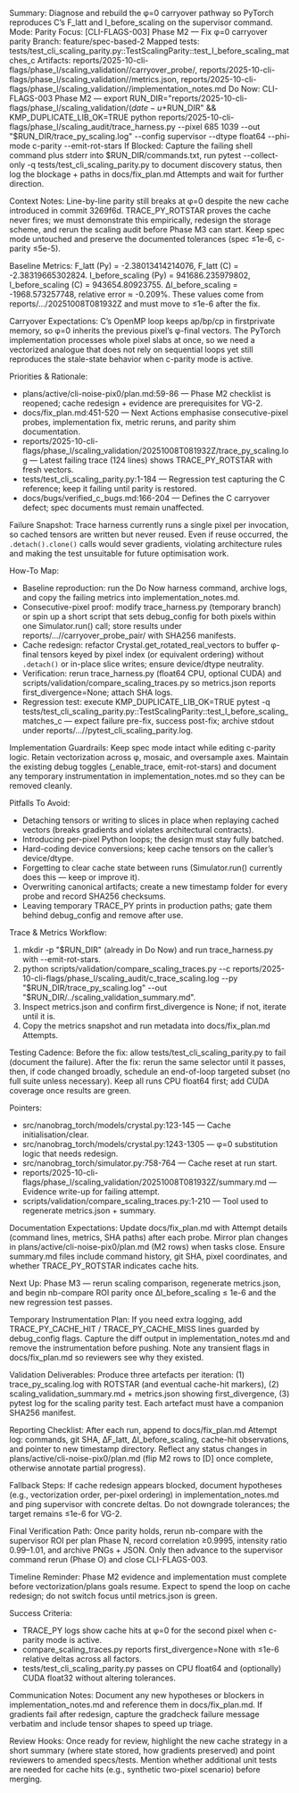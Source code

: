 Summary: Diagnose and rebuild the φ=0 carryover pathway so PyTorch reproduces C’s F_latt and I_before_scaling on the supervisor command.
Mode: Parity
Focus: [CLI-FLAGS-003] Phase M2 — Fix φ=0 carryover parity
Branch: feature/spec-based-2
Mapped tests: tests/test_cli_scaling_parity.py::TestScalingParity::test_I_before_scaling_matches_c
Artifacts: reports/2025-10-cli-flags/phase_l/scaling_validation/<ts>/carryover_probe/, reports/2025-10-cli-flags/phase_l/scaling_validation/<ts>/metrics.json, reports/2025-10-cli-flags/phase_l/scaling_validation/<ts>/implementation_notes.md
Do Now: CLI-FLAGS-003 Phase M2 — export RUN_DIR="reports/2025-10-cli-flags/phase_l/scaling_validation/$(date -u +%Y%m%dT%H%M%SZ)/carryover_probe" && mkdir -p "$RUN_DIR" && KMP_DUPLICATE_LIB_OK=TRUE python reports/2025-10-cli-flags/phase_l/scaling_audit/trace_harness.py --pixel 685 1039 --out "$RUN_DIR/trace_py_scaling.log" --config supervisor --dtype float64 --phi-mode c-parity --emit-rot-stars
If Blocked: Capture the failing shell command plus stderr into $RUN_DIR/commands.txt, run pytest --collect-only -q tests/test_cli_scaling_parity.py to document discovery status, then log the blockage + paths in docs/fix_plan.md Attempts and wait for further direction.

Context Notes:
Line-by-line parity still breaks at φ=0 despite the new cache introduced in commit 3269f6d. TRACE_PY_ROTSTAR proves the cache never fires; we must demonstrate this empirically, redesign the storage scheme, and rerun the scaling audit before Phase M3 can start. Keep spec mode untouched and preserve the documented tolerances (spec ≤1e-6, c-parity ≤5e-5).

Baseline Metrics:
F_latt (Py) = -2.38013414214076, F_latt (C) = -2.38319665302824.
I_before_scaling (Py) = 941686.235979802, I_before_scaling (C) = 943654.80923755.
ΔI_before_scaling = -1968.573257748, relative error ≈ -0.209%. These values come from reports/.../20251008T081932Z and must move to ≤1e-6 after the fix.

Carryover Expectations:
C’s OpenMP loop keeps ap/bp/cp in firstprivate memory, so φ=0 inherits the previous pixel’s φ-final vectors. The PyTorch implementation processes whole pixel slabs at once, so we need a vectorized analogue that does not rely on sequential loops yet still reproduces the stale-state behavior when c-parity mode is active.

Priorities & Rationale:
- plans/active/cli-noise-pix0/plan.md:59-86 — Phase M2 checklist is reopened; cache redesign + evidence are prerequisites for VG-2.
- docs/fix_plan.md:451-520 — Next Actions emphasise consecutive-pixel probes, implementation fix, metric reruns, and parity shim documentation.
- reports/2025-10-cli-flags/phase_l/scaling_validation/20251008T081932Z/trace_py_scaling.log — Latest failing trace (124 lines) shows TRACE_PY_ROTSTAR with fresh vectors.
- tests/test_cli_scaling_parity.py:1-184 — Regression test capturing the C reference; keep it failing until parity is restored.
- docs/bugs/verified_c_bugs.md:166-204 — Defines the C carryover defect; spec documents must remain unaffected.

Failure Snapshot:
Trace harness currently runs a single pixel per invocation, so cached tensors are written but never reused. Even if reuse occurred, the `.detach().clone()` calls would sever gradients, violating architecture rules and making the test unsuitable for future optimisation work.

How-To Map:
- Baseline reproduction: run the Do Now harness command, archive logs, and copy the failing metrics into implementation_notes.md.
- Consecutive-pixel proof: modify trace_harness.py (temporary branch) or spin up a short script that sets debug_config for both pixels within one Simulator.run() call; store results under reports/.../<ts>/carryover_probe_pair/ with SHA256 manifests.
- Cache redesign: refactor Crystal.get_rotated_real_vectors to buffer φ-final tensors keyed by pixel index (or equivalent ordering) without `.detach()` or in-place slice writes; ensure device/dtype neutrality.
- Verification: rerun trace_harness.py (float64 CPU, optional CUDA) and scripts/validation/compare_scaling_traces.py so metrics.json reports first_divergence=None; attach SHA logs.
- Regression test: execute KMP_DUPLICATE_LIB_OK=TRUE pytest -q tests/test_cli_scaling_parity.py::TestScalingParity::test_I_before_scaling_matches_c — expect failure pre-fix, success post-fix; archive stdout under reports/.../<ts>/pytest_cli_scaling_parity.log.

Implementation Guardrails:
Keep spec mode intact while editing c-parity logic. Retain vectorization across φ, mosaic, and oversample axes. Maintain the existing debug toggles (_enable_trace, emit-rot-stars) and document any temporary instrumentation in implementation_notes.md so they can be removed cleanly.

Pitfalls To Avoid:
- Detaching tensors or writing to slices in place when replaying cached vectors (breaks gradients and violates architectural contracts).
- Introducing per-pixel Python loops; the design must stay fully batched.
- Hard-coding device conversions; keep cache tensors on the caller’s device/dtype.
- Forgetting to clear cache state between runs (Simulator.run() currently does this — keep or improve it).
- Overwriting canonical artifacts; create a new timestamp folder for every probe and record SHA256 checksums.
- Leaving temporary TRACE_PY prints in production paths; gate them behind debug_config and remove after use.

Trace & Metrics Workflow:
1. mkdir -p "$RUN_DIR" (already in Do Now) and run trace_harness.py with --emit-rot-stars.
2. python scripts/validation/compare_scaling_traces.py --c reports/2025-10-cli-flags/phase_l/scaling_audit/c_trace_scaling.log --py "$RUN_DIR/trace_py_scaling.log" --out "$RUN_DIR/../scaling_validation_summary.md".
3. Inspect metrics.json and confirm first_divergence is None; if not, iterate until it is.
4. Copy the metrics snapshot and run metadata into docs/fix_plan.md Attempts.

Testing Cadence:
Before the fix: allow tests/test_cli_scaling_parity.py to fail (document the failure). After the fix: rerun the same selector until it passes, then, if code changed broadly, schedule an end-of-loop targeted subset (no full suite unless necessary). Keep all runs CPU float64 first; add CUDA coverage once results are green.

Pointers:
- src/nanobrag_torch/models/crystal.py:123-145 — Cache initialisation/clear.
- src/nanobrag_torch/models/crystal.py:1243-1305 — φ=0 substitution logic that needs redesign.
- src/nanobrag_torch/simulator.py:758-764 — Cache reset at run start.
- reports/2025-10-cli-flags/phase_l/scaling_validation/20251008T081932Z/summary.md — Evidence write-up for failing attempt.
- scripts/validation/compare_scaling_traces.py:1-210 — Tool used to regenerate metrics.json + summary.

Documentation Expectations:
Update docs/fix_plan.md with Attempt details (command lines, metrics, SHA paths) after each probe. Mirror plan changes in plans/active/cli-noise-pix0/plan.md (M2 rows) when tasks close. Ensure summary.md files include command history, git SHA, pixel coordinates, and whether TRACE_PY_ROTSTAR indicates cache hits.

Next Up: Phase M3 — rerun scaling comparison, regenerate metrics.json, and begin nb-compare ROI parity once ΔI_before_scaling ≤ 1e-6 and the new regression test passes.

Temporary Instrumentation Plan:
If you need extra logging, add TRACE_PY_CACHE_HIT / TRACE_PY_CACHE_MISS lines guarded by debug_config flags. Capture the diff output in implementation_notes.md and remove the instrumentation before pushing. Note any transient flags in docs/fix_plan.md so reviewers see why they existed.

Validation Deliverables:
Produce three artefacts per iteration: (1) trace_py_scaling.log with ROTSTAR (and eventual cache-hit markers), (2) scaling_validation_summary.md + metrics.json showing first_divergence, (3) pytest log for the scaling parity test. Each artefact must have a companion SHA256 manifest.

Reporting Checklist:
After each run, append to docs/fix_plan.md Attempt log: commands, git SHA, ΔF_latt, ΔI_before_scaling, cache-hit observations, and pointer to new timestamp directory. Reflect any status changes in plans/active/cli-noise-pix0/plan.md (flip M2 rows to [D] once complete, otherwise annotate partial progress).

Fallback Steps:
If cache redesign appears blocked, document hypotheses (e.g., vectorization order, per-pixel ordering) in implementation_notes.md and ping supervisor with concrete deltas. Do not downgrade tolerances; the target remains ≤1e-6 for VG-2.

Final Verification Path:
Once parity holds, rerun nb-compare with the supervisor ROI per plan Phase N, record correlation ≥0.9995, intensity ratio 0.99–1.01, and archive PNGs + JSON. Only then advance to the supervisor command rerun (Phase O) and close CLI-FLAGS-003.

Timeline Reminder:
Phase M2 evidence and implementation must complete before vectorization/plans goals resume. Expect to spend the loop on cache redesign; do not switch focus until metrics.json is green.

Success Criteria:
- TRACE_PY logs show cache hits at φ=0 for the second pixel when c-parity mode is active.
- compare_scaling_traces.py reports first_divergence=None with ≤1e-6 relative deltas across all factors.
- tests/test_cli_scaling_parity.py passes on CPU float64 and (optionally) CUDA float32 without altering tolerances.

Communication Notes:
Document any new hypotheses or blockers in implementation_notes.md and reference them in docs/fix_plan.md. If gradients fail after redesign, capture the gradcheck failure message verbatim and include tensor shapes to speed up triage.

Review Hooks:
Once ready for review, highlight the new cache strategy in a short summary (where state stored, how gradients preserved) and point reviewers to amended specs/tests. Mention whether additional unit tests are needed for cache hits (e.g., synthetic two-pixel scenario) before merging.
